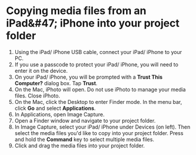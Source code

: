 # Copying media files from an iPad&\#47; iPhone into your project folder

1. Using the iPad/ iPhone USB cable, connect your iPad/ iPhone to your PC.
2. If you use a passcode to protect your iPad/ iPhone, you will need to enter it on the device.
3. On your iPad/ iPhone, you will be prompted with a **Trust This Computer?** dialog box. Tap **Trust**.
4. On the Mac, iPhoto will open. Do not use iPhoto to manage your media files. Close iPhoto.
5. On the Mac, click the Desktop to enter Finder mode. In the menu bar, click **Go** and select **Applications**.
6. In Applications, open Image Capture.
7. Open a Finder window and navigate to your project folder.
8. In Image Capture, select your iPad/ iPhone under Devices \(on left\). Then select the media files you'd like to copy into your project folder. Press and hold the **Command** key to select multiple media files.
9. Click and drag the media files into your project folder.

